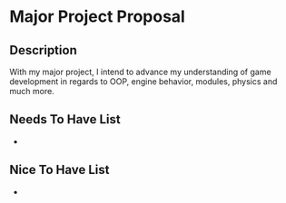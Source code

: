 # Major Project Proposal

## Description
With my major project, I intend to advance my understanding of game development in regards to OOP, engine behavior, modules, physics and much more.

## Needs To Have List
-

## Nice To Have List
-
